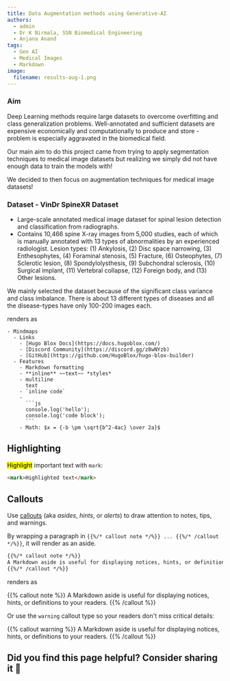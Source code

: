 ```yaml
---
title: Data Augmentation methods using Generative-AI
authors:
  - admin
  - Dr K Nirmala, SSN Biomedical Engineering
  - Anjana Anand
tags:
  - Gen AI
  - Medical Images
  - Markdown
image:
  filename: results-aug-1.png
---
```

### Aim

Deep Learning methods require large datasets to overcome overfitting and class generalization problems.
Well-annotated and sufficient datasets are expensive economically and computationally to produce and store - problem is especially aggravated in the biomedical field. 

Our main aim to do this project came from trying to apply segmentation techniques to medical image datasets but realizing we simply did not have enough data to train the models with! 

We decided to then focus on augmentation techniques for medical image datasets! 


### Dataset - VinDr SpineXR Dataset

- Large-scale annotated medical image dataset for spinal lesion detection and classification from radiographs. 
- Contains 10,466 spine X-ray images from 5,000 studies, each of which is manually annotated with 13 types of abnormalities by an experienced radiologist.
Lesion types: (1) Ankylosis, (2) Disc space narrowing, (3) Enthesophytes, (4) Foraminal stenosis, (5) Fracture, (6) Osteophytes, (7) Sclerotic lesion, (8) Spondylolysthesis, (9) Subchondral sclerosis, (10) Surgical implant, (11) Vertebral collapse, (12) Foreign body, and (13) Other lesions.

We mainly selected the dataset because of the significant class variance and class imbalance. There is about 13 different types of diseases and all the disease-types have only 100-200 images each.


</code>
</pre>
</div>

renders as

```markmap
- Mindmaps
  - Links
    - [Hugo Blox Docs](https://docs.hugoblox.com/)
    - [Discord Community](https://discord.gg/z8wNYzb)
    - [GitHub](https://github.com/HugoBlox/hugo-blox-builder)
  - Features
    - Markdown formatting
    - **inline** ~~text~~ *styles*
    - multiline
      text
    - `inline code`
    -
      ```js
      console.log('hello');
      console.log('code block');
      ```
    - Math: $x = {-b \pm \sqrt{b^2-4ac} \over 2a}$
```

## Highlighting

<mark>Highlight</mark> important text with `mark`:

```html
<mark>Highlighted text</mark>
```

## Callouts

Use [callouts](https://docs.hugoblox.com/reference/markdown/#callouts) (aka _asides_, _hints_, or _alerts_) to draw attention to notes, tips, and warnings.

By wrapping a paragraph in `{{%/* callout note */%}} ... {{%/* /callout */%}}`, it will render as an aside.

```markdown
{{%/* callout note */%}}
A Markdown aside is useful for displaying notices, hints, or definitions to your readers.
{{%/* /callout */%}}
```

renders as

{{% callout note %}}
A Markdown aside is useful for displaying notices, hints, or definitions to your readers.
{{% /callout %}}

Or use the `warning` callout type so your readers don't miss critical details:

{{% callout warning %}}
A Markdown aside is useful for displaying notices, hints, or definitions to your readers.
{{% /callout %}}

## Did you find this page helpful? Consider sharing it 🙌
